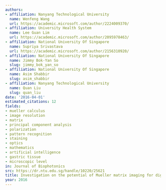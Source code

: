 ```yaml
---
authors:
- affiliation: Nanyang Technological University
  name: Wenfeng Wang
  url: https://academic.microsoft.com/author/2224009370/
- affiliation: University Health System
  name: Lee Guan Lim
  url: https://academic.microsoft.com/author/2095978463/
- affiliation: National University Of Singapore
  name: Supriya Srivastava
  url: https://academic.microsoft.com/author/2156310920/
- affiliation: National University Of Singapore
  name: Jimmy Bok-Yan So
  slug: jimmy_bok_yan_so
- affiliation: National University Of Singapore
  name: Asim Shabbir
  slug: asim_shabbir
- affiliation: Nanyang Technological University
  name: Quan Liu
  slug: quan_liu
date: '2016-04-01'
estimated_citations: 12
fields:
- mueller calculus
- image resolution
- matrix
- principal component analysis
- polarization
- pattern recognition
- staining
- optics
- mathematics
- artificial intelligence
- gastric tissue
- microscopic level
in: Journal of Biophotonics
src: https://dr.ntu.edu.sg/handle/10220/25621
title: Investigation on the potential of Mueller matrix imaging for digital staining.
year: 2016
---
```

